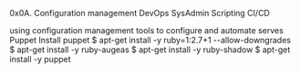 0x0A. Configuration management
DevOps
SysAdmin
Scripting
CI/CD


using configuration management tools to configure and automate serves
Puppet
Install puppet
$ apt-get install -y ruby=1:2.7+1 --allow-downgrades
$ apt-get install -y ruby-augeas
$ apt-get install -y ruby-shadow
$ apt-get install -y puppet


